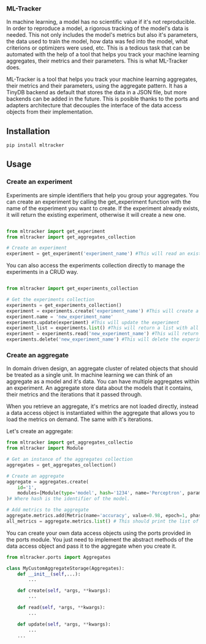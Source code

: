 ### ML-Tracker

In machine learning, a model has no scientific value if it's not reproducible. In order to reproduce a model, a rigorous tracking of the model's data is needed. This not only includes the model's metrics but also it's parameters, the data used to train the model, how data was fed into the model, what criterions or optimizers were used, etc. This is a tedious task that can be automated with the help of a tool that helps you track your machine learning aggregates, their metrics and their parameters. This is what ML-Tracker does.

ML-Tracker is a tool that helps you track your machine learning aggregates, their metrics and their parameters, using the aggregate pattern. It has a TinyDB backend as default that stores the data in a JSON file, but more backends can be added in the future. This is posible thanks to the ports and adapters architecture that decouples the interface of the data access objects from their implementation.


## Installation

```bash
pip install mltracker
```

## Usage

### Create an experiment

Experiments are simple identifiers that help you group your aggregates. You can create an experiment by calling the get_experiment function with the name of the experiment you want to create. If the experiment already exists, it will return the existing experiment, otherwise it will create a new one.

```python

from mltracker import get_experiment
from mltracker import get_aggregates_collection

# Create an experiment
experiment = get_experiment('experiment_name') #This will read an existing experiment or create a new one if it doesn't exist

```

You can also access the experiments collection directly to manage the experiments in a CRUD way.

```python

from mltracker import get_experiments_collection

# Get the experiments collection
experiments = get_experiments_collection()
experiment = experiments.create('experiment_name') #This will create a new experiment
experiment.name = 'new_experiment_name'
experiments.update(experiment) #This will update the experiment
experiment_list = experiments.list() #This will return a list with all the experiments
experiment = experiments.read('new_experiment_name') #This will return the experiment
experiments.delete('new_experiment_name') #This will delete the experiment
```

### Create an aggregate

In domain driven design, an aggregate cluster of related objects that should be treated as a single unit. In machine learning we can think of an aggregate as a model and it's data. You can have multiple aggregates within an experiment. An aggregate store data about the models that it contains, their metrics and the iterations that it passed through.

When you retrieve an aggregate, it's metrics are not loaded directly, instead a data access object is instantiated within the aggregate that allows you to load the metrics on demand.  The same with it's iterations.

Let's create an aggregate:

```python
from mltracker import get_aggregates_collectio
from mltracker import Module

# Get an instance of the aggregates collection
aggregates = get_aggregates_collection()

# Create an aggregate
aggregate = aggregates.create(
    id='1', 
    modules=[Module(type='model', hash='1234', name='Perceptron', parameters={'input_size': 784, 'output_size': 10})]
)# Where hash is the identifier of the model.

# Add metrics to the aggregate
aggregate.metrics.add(Metric(name='accuracy', value=0.98, epoch=1, phase='train'))
all_metrics = aggregate.metrics.list() # This should print the list of metrics added to the aggregate
```

You can create your own data access objects using the ports provided in the ports module. You just need to implement the abstract methods of the data access object and pass it to the aggregate when you create it.

```python
from mltracker.ports import Aggregates

class MyCustomAggregateStorage(Aggregates):
    def __init__(self,...):
        ...

    def create(self, *args, **kwargs):
        ...

    def read(self, *args, **kwargs):
        ...

    def update(self, *args, **kwargs):
        ...
    ...
```